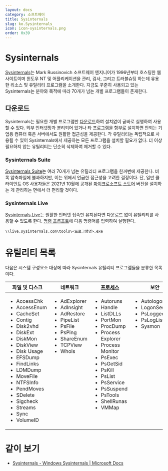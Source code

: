 ```yaml
---
layout: docs
category: 소프트웨어
title: Sysinternals
slug: ko.Sysinternals
icon: icon-sysinternals.png
order: 0x39
---
```

# Sysinternals
[Sysinternals](https://ko.wikipedia.org/wiki/Sysinternals)는 Mark Russinovich 소프트웨어 엔지니어가 1996년부터 호스팅한 웹사이트이며 윈도우 NT 및 어플리케이션을 관리, 검사, 그리고 트러블슈팅 하는데 유용한 리소스 및 유틸리티 프로그램을 소개한다. 지금도 꾸준히 사용되고 있는 Sysinternals는 분야와 목적에 따라 70개가 넘는 개별 프로그램들이 존재한다.

## 다운로드
Sysinternals는 필요한 개별 프로그램만 [다운로드](https://docs.microsoft.com/ko-kr/sysinternals/downloads/)하여 설치없이 곧바로 실행하여 사용할 수 있다. 외부 인터넷망과 분리되어 있거나 타 프로그램을 함부로 설치하면 안되는 기업용 컴퓨터 혹은 서버에서도 원활한 접근성을 제공한다. 각 유틸리티는 독립적으로 사용될 수 있어 Sysinternals에서 제공하는 모든 프로그램을 설치할 필요가 없다. 더 이상 필요하지 않는 유틸리티는 단순히 삭제하여 제거할 수 있다.

### Sysinternals Suite
[Sysinternals Suite](https://docs.microsoft.com/ko-kr/sysinternals/downloads/sysinternals-suite)는 여러 70개가 넘는 유틸리티 프로그램을 한꺼번에 제공한다. 비록 압축파일에 불과하지만, 이는 위에서 언급한 접근성을 고려한 결정이다. 단, 일반 클라이언트 OS 사용자들은 2021년 10월에 공개된 [마이크로소프트 스토어](https://apps.microsoft.com/store/detail/sysinternals-suite/9P7KNL5RWT25) 버전을 설치하는 게 관리하는 면에서 더 편리할 것이다.

### Sysinternals Live
[Sysinternals Live](https://live.sysinternals.com/)는 원활한 인터넷 접속만 유지된다면 다운로드 없이 유틸리티를 사용할 수 있도록 한다. [명령 프롬프트](https://ko.wikipedia.org/wiki/Cmd.exe)에 다음 명령어를 입력하여 실행한다.

```
\\live.sysinternals.com\tools\<프로그램명>.exe
```

# 유틸리티 목록
다음은 시스템 구성요소 대상에 따라 Sysinternals 유틸리티 프로그램들을 분류한 목록이다.

<table style="table-layout: fixed; width: 100%">
  <thead>
    <tr>
      <th>파일 및 디스크</th>
      <th>네트워크</th>
      <th><a href="ko.Process">프로세스</a></th>
      <th>보안</th>
      <th>시스템 정보</th>
      <th>기타</th>
    </tr>
  </thead>
  <tbody>
    <tr style="vertical-align: top; overflow-wrap: break-word;">
      <td>
        <ul>
          <li>AccessChk</li>
          <li>AccessEnum</li>
          <li>CacheSet</li>
          <li>Contig</li>
          <li>Disk2vhd</li>
          <li>DiskExt</li>
          <li>DiskMon</li>
          <li>DiskView</li>
          <li>Disk Usage</li>
          <li>EFSDump</li>
          <li>FindLinks</li>
          <li>LDMDump</li>
          <li>MoveFile</li>
          <li>NTFSInfo</li>
          <li>PendMoves</li>
          <li>SDelete</li>
          <li>Sigcheck</li>
          <li>Streams</li>
          <li>Sync</li>
          <li>VolumeID</li>
        </ul>
      </td>
      <td>
        <ul>
          <li>AdExplorer</li>
          <li>AdInsight</li>
          <li>AdRestore</li>
          <li>PipeList</li>
          <li>PsFile</li>
          <li>PsPing</li>
          <li>ShareEnum</li>
          <li>TCPView</li>
          <li>WhoIs</li>
        </ul>
      </td>
      <td>
        <ul>
          <li>Autoruns</li>
          <li>Handle</li>
          <li>ListDLLs</li>
          <li>PortMon</li>
          <li>ProcDump</li>
          <li>Process Explorer</li>
          <li>Process Monitor</li>
          <li>PsExec</li>
          <li>PsGetSid</li>
          <li>PsKill</li>
          <li>PsList</li>
          <li>PsService</li>
          <li>PsSuspend</li>
          <li>PsTools</li>
          <li>ShellRunas</li>
          <li>VMMap</li>
        </ul>
      </td>
      <td>
        <ul>
          <li>Autologon</li>
          <li>LogonSessions</li>
          <li>PsLoggedOn</li>
          <li>PsLogList</li>
          <li>Sysmon</li>
        </ul>
      </td>
      <td>
        <ul>
          <li>ClockRes</li>
          <li>Coreinfo</li>
          <li>LiveKD</li>
          <li>LoadOrder</li>
          <li>PsInfo</li>
          <li>RAMMap</li>
          <li>WinObj</li>
        </ul>
      </td>
      <td>
        <ul>
          <li>BgInfo</li>
          <li>BlueScreen</li>
          <li>CpuStres</li>
          <li>Ctrl2Cap</li>
          <li>DebugView</li>
          <li>Desktops</li>
          <li>Hex2dec</li>
          <li>Junction</li>
          <li>NotMyFault</li>
          <li>PsPasswd</li>
          <li>PsShutdown</li>
          <li>RDCMan</li>
          <li>RegDelNull</li>
          <li>RegHide</li>
          <li>RegJump</li>
          <li>Registry Usage</li>
          <li>Strings</li>
          <li>Testlimit</li>
          <li>ZoomIt</li>
        </ul>
      </td>
    </tr>
  </tbody>
</table>

# 같이 보기
* [Sysinternals - Windows Sysinternals &#124; Microsoft Docs](https://docs.microsoft.com/ko-kr/sysinternals/)
